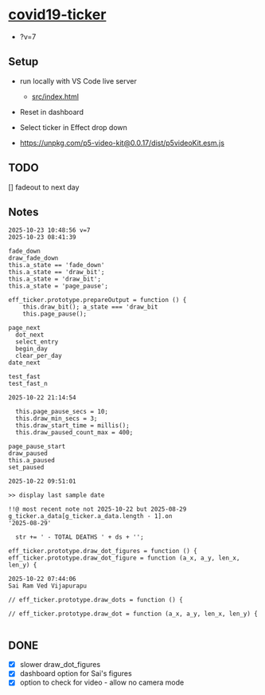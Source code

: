# [covid19-ticker](https://github.com/p5videoKit/covid19-ticker.git)

- ?v=7

## Setup

- run locally with VS Code live server

  - [src/index.html](src/index.html)

- Reset in dashboard

- Select ticker in Effect drop down

- https://unpkg.com/p5-video-kit@0.0.17/dist/p5videoKit.esm.js

## TODO

[] fadeout to next day

## Notes

```
2025-10-23 10:48:56 v=7
2025-10-23 08:41:39

fade_down
draw_fade_down
this.a_state == 'fade_down'
this.a_state == 'draw_bit';
this.a_state = 'draw_bit';
this.a_state = 'page_pause';

eff_ticker.prototype.prepareOutput = function () {
    this.draw_bit(); a_state === 'draw_bit
    this.page_pause();

page_next
  dot_next
  select_entry
  begin_day
  clear_per_day
date_next

test_fast
test_fast_n

2025-10-22 21:14:54

  this.page_pause_secs = 10;
  this.draw_min_secs = 3;
  this.draw_start_time = millis();
  this.draw_paused_count_max = 400;

page_pause_start
draw_paused
this.a_paused
set_paused

2025-10-22 09:51:01

>> display last sample date

!!@ most recent note not 2025-10-22 but 2025-08-29
g_ticker.a_data[g_ticker.a_data.length - 1].on
'2025-08-29'

  str += ' - TOTAL DEATHS ' + ds + '';

eff_ticker.prototype.draw_dot_figures = function () {
eff_ticker.prototype.draw_dot_figure = function (a_x, a_y, len_x, len_y) {

2025-10-22 07:44:06
Sai Ram Ved Vijapurapu

// eff_ticker.prototype.draw_dots = function () {

// eff_ticker.prototype.draw_dot = function (a_x, a_y, len_x, len_y) {


```

## DONE

- [x] slower draw_dot_figures
- [x] dashboard option for Sai's figures
- [x] option to check for video - allow no camera mode
